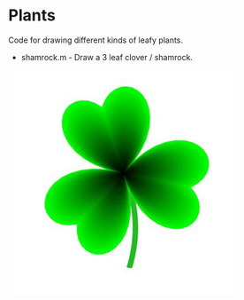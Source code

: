 # Plants

Code for drawing different kinds of leafy plants.

- shamrock.m - Draw a 3 leaf clover / shamrock.

![Shamrock](./shamrock.jpg)
